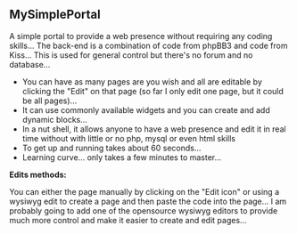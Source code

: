 MySimplePortal
--------------

A simple portal to provide a web presence without requiring any coding skills...
The back-end is a combination of code from phpBB3 and code from Kiss...
This is used for general control but there's no forum and no database...

* You can have as many pages are you wish and all are editable by clicking the "Edit" on that page (so far I only edit one page, but it could be all pages)...
* It can use commonly available widgets and you can create and add dynamic blocks...
* In a nut shell, it allows anyone to have a web presence and edit it in real time without with little or no php, mysql or even html skills
* To get up and running takes about 60 seconds...
* Learning curve... only takes a few minutes to master...

**Edits methods:**

You can either the page manually by clicking on the "Edit icon" or using a wysiwyg edit to create a page and then paste the code into the page... I am probably going to add one of the opensource wysiwyg editors to provide much more control and make it easier to create and edit pages...